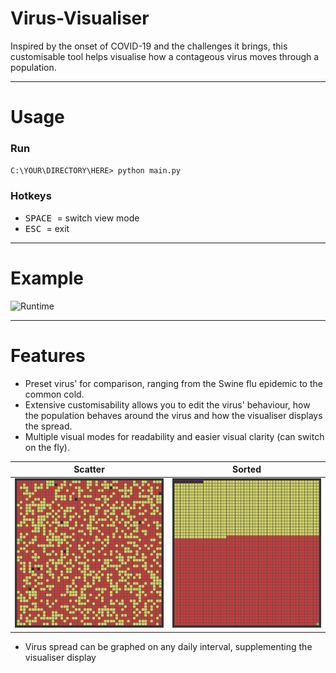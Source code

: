 # Virus-Visualiser

Inspired by the onset of COVID-19 and the challenges it brings, this customisable tool helps visualise how a contageous virus moves through a population.

---

# Usage

### Run
`C:\YOUR\DIRECTORY\HERE> python main.py`

### Hotkeys
* <kbd> SPACE </kbd> = switch view mode
* <kbd> ESC </kbd> = exit

---

# Example

![Runtime](/Images/runtime.gif)

---

# Features
- Preset virus' for comparison, ranging from the Swine flu epidemic to the common cold.
- Extensive customisability allows you to edit the virus' behaviour, how the population behaves around the virus and how the visualiser displays the spread.
- Multiple visual modes for readability and easier visual clarity (can switch on the fly).

Scatter                                 | Sorted
:--------------------------------------:|:--------------------------------------:
<img src="/Images/scatter.png" width=250 /> | <img src="/Images/sorted.png" width=250 />

- Virus spread can be graphed on any daily interval, supplementing the visualiser display
